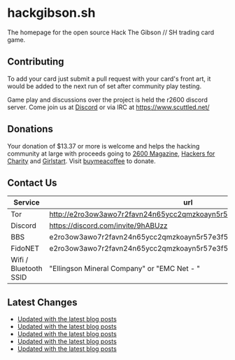 # hackgibson.sh
The homepage for the open source Hack The Gibson // SH trading card game.


## Contributing

To add your card just submit a pull request with your card's front art, it would be added to the next run of set after community play testing.

Game play and discussions over the project is held the r2600 discord server. Come join us at [Discord](https://discord.com/invite/9hABUzz) or via IRC at https://www.scuttled.net/


## Donations

Your donation of $13.37 or more is welcome and helps the hacking community at large with proceeds going to [2600 Magazine](https://2600.com/), [Hackers for Charity](https://hackersforcharity.org) and [Girlstart](https://girlstart.org).  Visit [buymeacoffee](https://www.buymeacoffee.com/hackgibson.sh) to donate.


## Contact Us

Service | url
-|-
Tor | http://e2ro3ow3awo7r2favn24n65ycc2qmzkoayn5r57e3f56nvjwdcgg32ad.onion
Discord | https://discord.com/invite/9hABUzz
BBS | e2ro3ow3awo7r2favn24n65ycc2qmzkoayn5r57e3f56nvjwdcgg32ad.onion:23
FidoNET | e2ro3ow3awo7r2favn24n65ycc2qmzkoayn5r57e3f56nvjwdcgg32ad.onion:24554
Wifi / Bluetooth SSID | "Ellingson Mineral Company" or "EMC Net - <fidonet address>"

## Latest Changes
<!-- BLOG-POST-LIST:START -->
- [Updated with the latest blog posts](https://github.com/DFW2600/hackgibson.sh/commit/750ab9437516a199288f2632ebd2ddb94d49dcdd)
- [Updated with the latest blog posts](https://github.com/DFW2600/hackgibson.sh/commit/8b64bfe27264a3f252d6887406989e43a50a8844)
- [Updated with the latest blog posts](https://github.com/DFW2600/hackgibson.sh/commit/eea3f1e3763348b46da6eb4566ca5e84fc4067f0)
- [Updated with the latest blog posts](https://github.com/DFW2600/hackgibson.sh/commit/c5b376d045e07380168b0a6bf1c3c64cb57367c3)
- [Updated with the latest blog posts](https://github.com/DFW2600/hackgibson.sh/commit/95504fab0c1c166d138987925db7a3c091b9679f)
<!-- BLOG-POST-LIST:END -->
